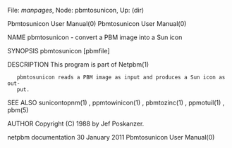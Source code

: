 File: *manpages*,  Node: pbmtosunicon,  Up: (dir)

Pbmtosunicon User Manual(0)                        Pbmtosunicon User Manual(0)



NAME
       pbmtosunicon - convert a PBM image into a Sun icon


SYNOPSIS
       pbmtosunicon [pbmfile]


DESCRIPTION
       This program is part of Netpbm(1)

       pbmtosunicon reads a PBM image as input and produces a Sun icon as out-
       put.


SEE ALSO
       sunicontopnm(1) , ppmtowinicon(1) , pbmtozinc(1) , ppmotuil(1) , pbm(5)



AUTHOR
       Copyright (C) 1988 by Jef Poskanzer.



netpbm documentation            30 January 2011    Pbmtosunicon User Manual(0)

